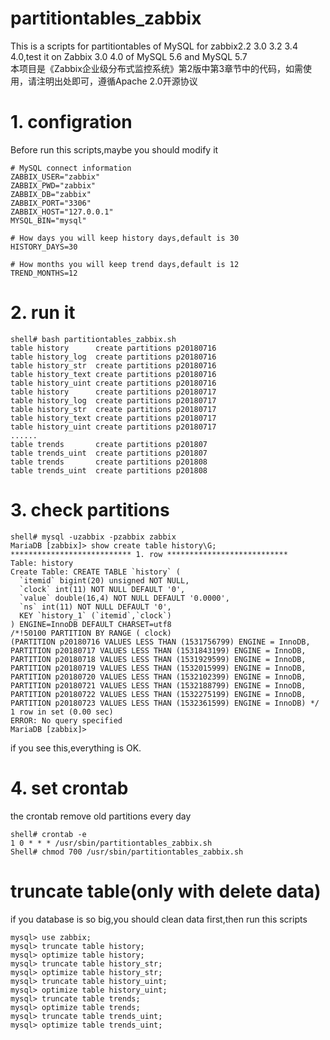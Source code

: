 # partitiontables_zabbix
This is a scripts for partitiontables of MySQL for zabbix2.2 3.0 3.2 3.4 4.0,test it on Zabbix 3.0 4.0 of MySQL 5.6 and MySQL 5.7  
本项目是《Zabbix企业级分布式监控系统》第2版中第3章节中的代码，如需使用，请注明出处即可，遵循Apache 2.0开源协议     

# 1. configration 
Before run this scripts,maybe you should modify it
```
# MySQL connect information
ZABBIX_USER="zabbix"
ZABBIX_PWD="zabbix"
ZABBIX_DB="zabbix"
ZABBIX_PORT="3306"
ZABBIX_HOST="127.0.0.1"
MYSQL_BIN="mysql"

# How days you will keep history days,default is 30
HISTORY_DAYS=30

# How months you will keep trend days,default is 12
TREND_MONTHS=12
```
# 2. run it
```
shell# bash partitiontables_zabbix.sh 
table history      create partitions p20180716
table history_log  create partitions p20180716
table history_str  create partitions p20180716
table history_text create partitions p20180716
table history_uint create partitions p20180716
table history      create partitions p20180717
table history_log  create partitions p20180717
table history_str  create partitions p20180717
table history_text create partitions p20180717
table history_uint create partitions p20180717
......
table trends       create partitions p201807
table trends_uint  create partitions p201807
table trends       create partitions p201808
table trends_uint  create partitions p201808
```
# 3. check partitions
```
shell# mysql -uzabbix -pzabbix zabbix
MariaDB [zabbix]> show create table history\G;
*************************** 1. row ***************************
Table: history
Create Table: CREATE TABLE `history` (
  `itemid` bigint(20) unsigned NOT NULL,
  `clock` int(11) NOT NULL DEFAULT '0',
  `value` double(16,4) NOT NULL DEFAULT '0.0000',
  `ns` int(11) NOT NULL DEFAULT '0',
  KEY `history_1` (`itemid`,`clock`)
) ENGINE=InnoDB DEFAULT CHARSET=utf8
/*!50100 PARTITION BY RANGE ( clock)
(PARTITION p20180716 VALUES LESS THAN (1531756799) ENGINE = InnoDB,
PARTITION p20180717 VALUES LESS THAN (1531843199) ENGINE = InnoDB,
PARTITION p20180718 VALUES LESS THAN (1531929599) ENGINE = InnoDB,
PARTITION p20180719 VALUES LESS THAN (1532015999) ENGINE = InnoDB,
PARTITION p20180720 VALUES LESS THAN (1532102399) ENGINE = InnoDB,
PARTITION p20180721 VALUES LESS THAN (1532188799) ENGINE = InnoDB,
PARTITION p20180722 VALUES LESS THAN (1532275199) ENGINE = InnoDB,
PARTITION p20180723 VALUES LESS THAN (1532361599) ENGINE = InnoDB) */
1 row in set (0.00 sec)
ERROR: No query specified
MariaDB [zabbix]>
```
if you see this,everything is OK.

# 4. set crontab
the crontab remove old partitions every day
```
shell# crontab -e
1 0 * * * /usr/sbin/partitiontables_zabbix.sh
Shell# chmod 700 /usr/sbin/partitiontables_zabbix.sh
```
# truncate table(only with delete data)
if you database is so big,you should clean data first,then run this scripts
```
mysql> use zabbix; 
mysql> truncate table history; 
mysql> optimize table history; 
mysql> truncate table history_str; 
mysql> optimize table history_str; 
mysql> truncate table history_uint; 
mysql> optimize table history_uint; 
mysql> truncate table trends; 
mysql> optimize table trends; 
mysql> truncate table trends_uint; 
mysql> optimize table trends_uint; 
```
